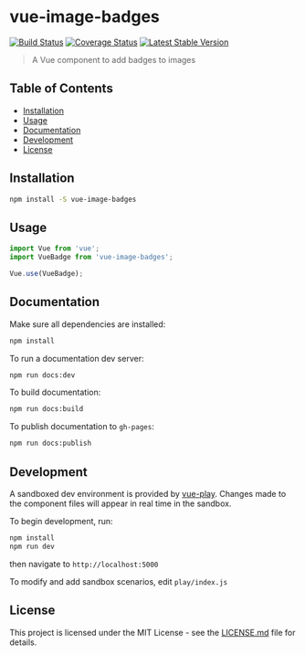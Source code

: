 # vue-image-badges
[![Build Status](https://travis-ci.org/resourcedesign/vue-image-badges.svg?branch=master)](https://travis-ci.org/resourcedesign/vue-image-badges)
[![Coverage Status](https://coveralls.io/repos/github/resourcedesign/vue-image-badges/badge.svg?branch=master)](https://coveralls.io/github/resourcedesign/vue-image-badges?branch=master)
[![Latest Stable Version](https://img.shields.io/npm/v/resourcedesign/vue-carousel.svg)](https://www.npmjs.com/package/resourcedesign/vue-image-badges)

> A Vue component to add badges to images

## Table of Contents
- [Installation](#installation)
- [Usage](#usage)
- [Documentation](#documentation)
- [Development](#development)
- [License](#license)

## Installation

``` bash
npm install -S vue-image-badges
```

## Usage

``` js
import Vue from 'vue';
import VueBadge from 'vue-image-badges';

Vue.use(VueBadge);
```

## Documentation

Make sure all dependencies are installed:
``` bash
npm install
```

To run a documentation dev server:
``` bash
npm run docs:dev
```

To build documentation:
``` bash
npm run docs:build
```

To publish documentation to `gh-pages`:
``` bash
npm run docs:publish
```

## Development

A sandboxed dev environment is provided by [vue-play](https://github.com/vue-play/vue-play). Changes made to the component files will appear in real time in the sandbox.

To begin development, run:

``` bash
npm install
npm run dev
```

then navigate to `http://localhost:5000`

To modify and add sandbox scenarios, edit `play/index.js`

## License

This project is licensed under the MIT License - see the [LICENSE.md](LICENSE.md) file for details.
